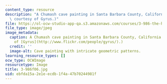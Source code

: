 ```yaml
---
content_type: resource
description: "A Chumash cave painting in Santa Barbara County, California.\r\n(Photo\
  \ courtesy of Gyrus.)"
file: https://ol-ocw-studio-app-qa.s3.amazonaws.com/courses/3-986-the-human-past-introduction-to-archaeology-fall-2006/ebfda15a2e1eecdb1f4a47b70244981f_3-986f06.jpg
file_type: image/jpeg
image_metadata:
  caption: A Chumash cave painting in Santa Barbara County, California. (Photo courtesy
    of [Gyrus](http://www.flickr.com/people/gyrus/).)
  credit: ''
  image-alt: Cave painting with intricate geometric patterns.
learning_resource_types: []
ocw_type: OCWImage
resourcetype: Image
title: 3-986f06.jpg
uid: ebfda15a-2e1e-ecdb-1f4a-47b70244981f
---
```

